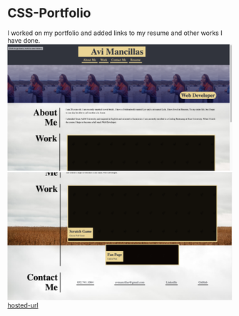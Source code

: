 # CSS-Portfolio
I worked on my portfolio and added links to my resume and other works I have done.
![screenshot 1](Assets/Screenshotnum1.png)
![screenshot 2](Assets/Screenshotnum2.png)
[hosted-url](https://avmancillas.github.io/Week2homework/)

